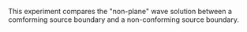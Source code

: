 This experiment compares the "non-plane" wave solution between a comforming source boundary and a non-conforming source boundary.